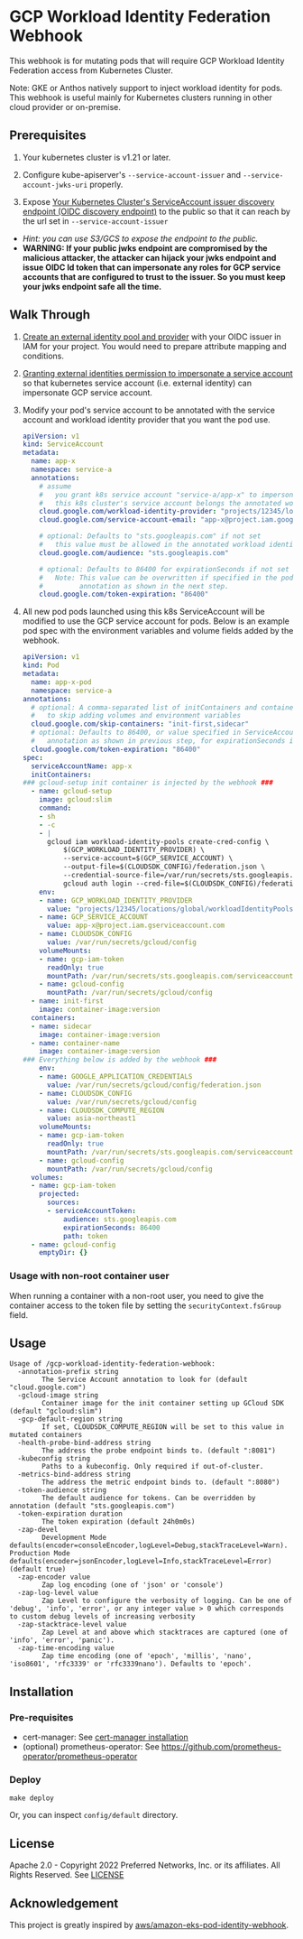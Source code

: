 # GCP Workload Identity Federation Webhook

This webhook is for mutating pods that will require GCP Workload Identity Federation access from Kubernetes Cluster.

Note: GKE or Anthos natively support to inject workload identity for pods.  This webhook is useful mainly for Kubernetes clusters running in other cloud provider or on-premise.

## Prerequisites

1. Your kubernetes cluster is v1.21 or later.

1. Configure kube-apiserver's `--service-account-issuer` and `--service-account-jwks-uri` properly.

1. Expose [Your Kubernetes Cluster's ServiceAccount issuer discovery endpoint (OIDC discovery endpoint)](https://kubernetes.io/docs/tasks/configure-pod-container/configure-service-account/#service-account-issuer-discovery) to the public so that it can reach by the url set in `--service-account-issuer`
  - _Hint: you can use S3/GCS to expose the endpoint to the public._
  - __WARNING: If your public jwks endpoint are compromised by the malicious attacker, the attacker can hijack your jwks endpoint and issue OIDC Id token that can impersonate any roles for GCP service accounts that are configured to trust to the issuer. So you must keep your jwks endpoint safe all the time.__

## Walk Through


1. [Create an external identity pool and provider][wif] with your OIDC issuer in IAM for your project. You would need to prepare attribute mapping and conditions.

1. [Granting external identities permission to impersonate a service account][grant-sa] so that kubernetes service account (i.e. external identity) can impersonate GCP service account.

1. Modify your pod's service account to be annotated with the service account and workload identity provider that you want the pod use.

    ```yaml
    apiVersion: v1
    kind: ServiceAccount
    metadata:
      name: app-x
      namespace: service-a
      annotations:
        # assume 
        #   you grant k8s service account "service-a/app-x" to impersonate "app-x" GCP service account
        #   this k8s cluster's service account belongs the annotated workload identity provider here
        cloud.google.com/workload-identity-provider: "projects/12345/locations/global/workloadIdentityPools/on-prem-kubernetes/providers/this-cluster"
        cloud.google.com/service-account-email: "app-x@project.iam.googleapis.com"

        # optional: Defaults to "sts.googleapis.com" if not set
        #   this value must be allowed in the annotated workload identity provider above
        cloud.google.com/audience: "sts.googleapis.com"

        # optional: Defaults to 86400 for expirationSeconds if not set
        #   Note: This value can be overwritten if specified in the pod 
        #         annotation as shown in the next step.
        cloud.google.com/token-expiration: "86400"
    ```

1. All new pod pods launched using this k8s ServiceAccount will be modified to use the GCP service account for pods. Below is an example pod spec with the environment variables and volume fields added by the webhook.

    ```yaml
    apiVersion: v1
    kind: Pod
    metadata:
      name: app-x-pod
      namespace: service-a
    annotations:
      # optional: A comma-separated list of initContainers and container names
      #   to skip adding volumes and environment variables
      cloud.google.com/skip-containers: "init-first,sidecar"
      # optional: Defaults to 86400, or value specified in ServiceAccount
      #   annotation as shown in previous step, for expirationSeconds if not set
      cloud.google.com/token-expiration: "86400"
    spec:
      serviceAccountName: app-x
      initContainers:
    ### gcloud-setup init container is injected by the webhook ###
      - name: gcloud-setup
        image: gcloud:slim
        command:
        - sh
        - -c
        - |
          gcloud iam workload-identity-pools create-cred-config \
              $(GCP_WORKLOAD_IDENTITY_PROVIDER) \
              --service-account=$(GCP_SERVICE_ACCOUNT) \
              --output-file=$(CLOUDSDK_CONFIG)/federation.json \
              --credential-source-file=/var/run/secrets/sts.googleapis.com/serviceaccount/token
              gcloud auth login --cred-file=$(CLOUDSDK_CONFIG)/federation.json
        env:
        - name: GCP_WORKLOAD_IDENTITY_PROVIDER
          value: "projects/12345/locations/global/workloadIdentityPools/on-prem-kubernetes/providers/this-cluster"
        - name: GCP_SERVICE_ACCOUNT
          value: app-x@project.iam.gserviceaccount.com
        - name: CLOUDSDK_CONFIG
          value: /var/run/secrets/gcloud/config
        volumeMounts:
        - name: gcp-iam-token
          readOnly: true
          mountPath: /var/run/secrets/sts.googleapis.com/serviceaccount
        - name: gcloud-config
          mountPath: /var/run/secrets/gcloud/config
      - name: init-first
        image: container-image:version
      containers:
      - name: sidecar
        image: container-image:version
      - name: container-name
        image: container-image:version
    ### Everything below is added by the webhook ###
        env:
        - name: GOOGLE_APPLICATION_CREDENTIALS
          value: /var/run/secrets/gcloud/config/federation.json
        - name: CLOUDSDK_CONFIG
          value: /var/run/secrets/gcloud/config
        - name: CLOUDSDK_COMPUTE_REGION
          value: asia-northeast1
        volumeMounts:
        - name: gcp-iam-token
          readOnly: true
          mountPath: /var/run/secrets/sts.googleapis.com/serviceaccount
        - name: gcloud-config
          mountPath: /var/run/secrets/gcloud/config
      volumes:
      - name: gcp-iam-token
        projected:
          sources:
          - serviceAccountToken:
              audience: sts.googleapis.com
              expirationSeconds: 86400
              path: token
      - name: gcloud-config
        emptyDir: {}
    ```

[wif]: https://cloud.google.com/iam/docs/configuring-workload-identity-federation#oidc
[grant-sa]: https://cloud.google.com/iam/docs/using-workload-identity-federation#impersonate

### Usage with non-root container user

When running a container with a non-root user, you need to give the container access to the token file by setting the `securityContext.fsGroup` field.

## Usage

```
Usage of /gcp-workload-identity-federation-webhook:
  -annotation-prefix string
        The Service Account annotation to look for (default "cloud.google.com")
  -gcloud-image string
        Container image for the init container setting up GCloud SDK (default "gcloud:slim")
  -gcp-default-region string
        If set, CLOUDSDK_COMPUTE_REGION will be set to this value in mutated containers
  -health-probe-bind-address string
        The address the probe endpoint binds to. (default ":8081")
  -kubeconfig string
        Paths to a kubeconfig. Only required if out-of-cluster.
  -metrics-bind-address string
        The address the metric endpoint binds to. (default ":8080")
  -token-audience string
        The default audience for tokens. Can be overridden by annotation (default "sts.googleapis.com")
  -token-expiration duration
        The token expiration (default 24h0m0s)
  -zap-devel
        Development Mode defaults(encoder=consoleEncoder,logLevel=Debug,stackTraceLevel=Warn). Production Mode defaults(encoder=jsonEncoder,logLevel=Info,stackTraceLevel=Error) (default true)
  -zap-encoder value
        Zap log encoding (one of 'json' or 'console')
  -zap-log-level value
        Zap Level to configure the verbosity of logging. Can be one of 'debug', 'info', 'error', or any integer value > 0 which corresponds to custom debug levels of increasing verbosity
  -zap-stacktrace-level value
        Zap Level at and above which stacktraces are captured (one of 'info', 'error', 'panic').
  -zap-time-encoding value
        Zap time encoding (one of 'epoch', 'millis', 'nano', 'iso8601', 'rfc3339' or 'rfc3339nano'). Defaults to 'epoch'.
```

## Installation

### Pre-requisites

- cert-manager: See [cert-manager installation](https://cert-manager.io/docs/installation/)
- (optional) prometheus-operator: See https://github.com/prometheus-operator/prometheus-operator

### Deploy

```shell
make deploy
```

Or, you can inspect `config/default` directory.

## License
Apache 2.0 - Copyright 2022 Preferred Networks, Inc. or its affiliates. All Rights Reserved.
See [LICENSE](LICENSE)

## Acknowledgement

This project is greatly inspired by [aws/amazon-eks-pod-identity-webhook](https://github.com/aws/amazon-eks-pod-identity-webhook).
